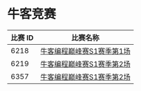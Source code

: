 # 牛客竞赛

|比赛 ID|比赛名称|
|---|---|
|6218|[牛客编程巅峰赛S1赛季第1场](https://ac.nowcoder.com/acm/contest/6218)||
|6219|[牛客编程巅峰赛S1赛季第2场](https://ac.nowcoder.com/acm/contest/6219)||
|6357|[牛客编程巅峰赛S1赛季第2场](https://ac.nowcoder.com/acm/contest/6357)||
